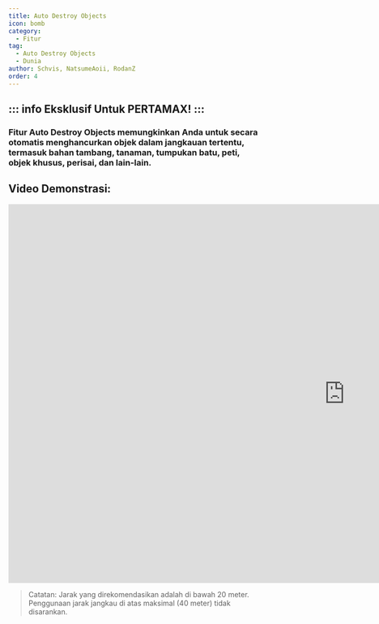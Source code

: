 ```yaml
---
title: Auto Destroy Objects
icon: bomb
category:
  - Fitur
tag:
  - Auto Destroy Objects
  - Dunia
author: Schvis, NatsumeAoii, RodanZ
order: 4
---
```

::: info Eksklusif Untuk PERTAMAX!
:::
---
### Fitur Auto Destroy Objects memungkinkan Anda untuk secara otomatis menghancurkan objek dalam jangkauan tertentu, termasuk bahan tambang, tanaman, tumpukan batu, peti, objek khusus, perisai, dan lain-lain.

## Video Demonstrasi:

<div class="iframe-container"><iframe width="1328" height="747" src="https://www.youtube.com/embed/3ML6s3SR8nE?list=PL5eI1Tb64p56g27qfYk7VuFTz4FK6YrKa" title="Korepi - Auto Destroy" frameborder="0" allow="accelerometer; autoplay; clipboard-write; encrypted-media; gyroscope; picture-in-picture; web-share" referrerpolicy="strict-origin-when-cross-origin" allowfullscreen></iframe></div>

>Catatan: Jarak yang direkomendasikan adalah di bawah 20 meter. Penggunaan jarak jangkau di atas maksimal (40 meter) tidak disarankan.